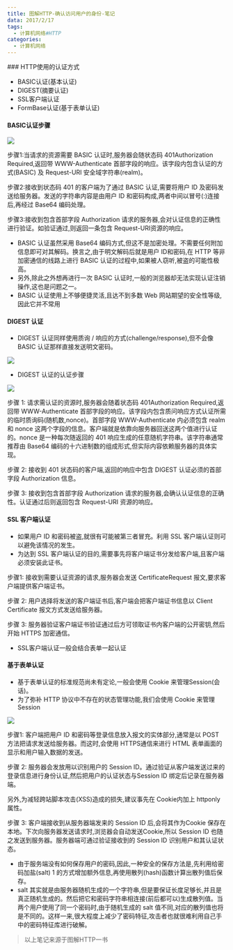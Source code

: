 ```yaml
---
title: 图解HTTP-确认访问用户的身份-笔记
data: 2017/2/17
tags:
  - 计算机网络#HTTP
categories:
  - 计算机网络
---
```


﻿### HTTP使用的认证方式

* BASIC认证(基本认证)
* DIGEST(摘要认证)
* SSL客户端认证
* FormBase认证(基于表单认证)

#### BASIC认证步骤

![](/uploads/图解HTTP/确保Web安全的HTTPS01.jpg)

<!-- more -->

步骤1:当请求的资源需要 BASIC 认证时,服务器会随状态码 401Authorization Required,返回带 WWW-Authenticate 首部字段的响应。该字段内包含认证的方式(BASIC) 及 Request-URI 安全域字符串(realm)。

步骤2:接收到状态码 401 的客户端为了通过 BASIC 认证,需要将用户 ID 及密码发送给服务器。发送的字符串内容是由用户 ID 和密码构成,两者中间以冒号(:)连接后,再经过 Base64 编码处理。

步骤3:接收到包含首部字段 Authorization 请求的服务器,会对认证信息的正确性进行验证。如验证通过,则返回一条包含 Request-URI资源的响应。

* BASIC 认证虽然采用 Base64 编码方式,但这不是加密处理。不需要任何附加信息即可对其解码。换言之,由于明文解码后就是用户 ID和密码,在 HTTP 等非加密通信的线路上进行 BASIC 认证的过程中,如果被人窃听,被盗的可能性极高。
* 另外,除此之外想再进行一次 BASIC 认证时,一般的浏览器却无法实现认证注销操作,这也是问题之一。
* BASIC 认证使用上不够便捷灵活,且达不到多数 Web 网站期望的安全性等级,因此它并不常用

#### DIGEST 认证

* DIGEST 认证同样使用质询 / 响应的方式(challenge/response),但不会像 BASIC 认证那样直接发送明文密码。

![](/uploads/图解HTTP/确保Web安全的HTTPS02.jpg)

* DIGEST 认证的认证步骤

![](/uploads/图解HTTP/确保Web安全的HTTPS03.jpg)

步骤 1: 请求需认证的资源时,服务器会随着状态码 401Authorization Required,返 回带 WWW-Authenticate 首部字段的响应。该字段内包含质问响应方式认证所需的临时质询码(随机数,nonce)。首部字段 WWW-Authenticate 内必须包含 realm 和 nonce 这两个字段的信息。客户端就是依靠向服务器回送这两个值进行认证的。nonce 是一种每次随返回的 401 响应生成的任意随机字符串。该字符串通常推荐由 Base64 编码的十六进制数的组成形式,但实际内容依赖服务器的具体实现。

步骤 2: 接收到 401 状态码的客户端,返回的响应中包含 DIGEST 认证必须的首部字段 Authorization 信息。

步骤 3: 接收到包含首部字段 Authorization 请求的服务器,会确认认证信息的正确性。认证通过后则返回包含 Request-URI 资源的响应。

#### SSL 客户端认证

* 如果用户 ID 和密码被盗,就很有可能被第三者冒充。利用 SSL 客户端认证则可以避免该情况的发生。
* 为达到 SSL 客户端认证的目的,需要事先将客户端证书分发给客户端,且客户端必须安装此证书。

步骤1: 接收到需要认证资源的请求,服务器会发送 CertificateRequest 报文,要求客户端提供客户端证书。

步骤 2: 用户选择将发送的客户端证书后,客户端会把客户端证书信息以 Client Certificate 报文方式发送给服务器。

步骤 3: 服务器验证客户端证书验证通过后方可领取证书内客户端的公开密钥,然后开始 HTTPS 加密通信。

* SSL客户端认证一般会结合表单一起认证

#### 基于表单认证

* 基于表单认证的标准规范尚未有定论,一般会使用 Cookie 来管理Session(会话)。
* 为了弥补 HTTP 协议中不存在的状态管理功能,我们会使用 Cookie 来管理 Session

![](/uploads/图解HTTP/确保Web安全的HTTPS04.jpg)

步骤1: 客户端把用户 ID 和密码等登录信息放入报文的实体部分,通常是以 POST 方法把请求发送给服务器。而这时,会使用 HTTPS通信来进行 HTML 表单画面的显示和用户输入数据的发送。

步骤 2: 服务器会发放用以识别用户的 Session ID。通过验证从客户端发送过来的登录信息进行身份认证,然后把用户的认证状态与Session ID 绑定后记录在服务器端。

另外,为减轻跨站脚本攻击(XSS)造成的损失,建议事先在 Cookie内加上 httponly 属性。

步骤 3: 客户端接收到从服务器端发来的 Session ID 后,会将其作为Cookie 保存在本地。下次向服务器发送请求时,浏览器会自动发送Cookie,所以 Session ID 也随之发送到服务器。服务器端可通过验证接收到的 Session ID 识别用户和其认证状态。

* 由于服务端没有如何保存用户的密码,因此,一种安全的保存方法是,先利用给密码加盐(salt) 1 的方式增加额外信息,再使用散列(hash)函数计算出散列值后保存。
* salt 其实就是由服务器随机生成的一个字符串,但是要保证长度足够长,并且是真正随机生成的。然后把它和密码字符串相连接(前后都可以)生成散列值。当两个用户使用了同一个密码时,由于随机生成的 salt 值不同,对应的散列值也将是不同的。这样一来,很大程度上减少了密码特征,攻击者也就很难利用自己手中的密码特征库进行破解。

> 以上笔记来源于图解HTTP一书
